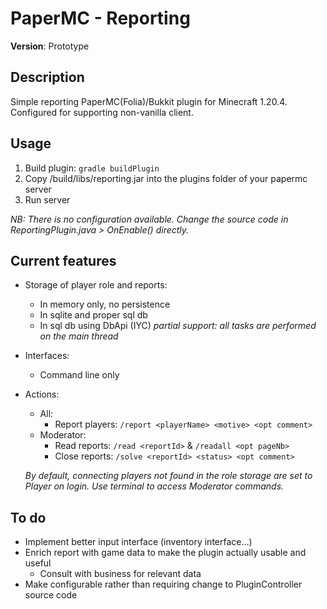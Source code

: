 # PaperMC - Reporting

**Version**: Prototype

## Description
Simple reporting PaperMC(Folia)/Bukkit plugin for Minecraft 1.20.4.
Configured for supporting non-vanilla client.

## Usage
1. Build plugin: ```gradle buildPlugin```  
2. Copy /build/libs/reporting.jar into the plugins folder of your papermc server  
3. Run server  

*NB: There is no configuration available. Change the source code in ReportingPlugin.java > OnEnable() directly.*

## Current features
 - Storage of player role and reports:
    - In memory only, no persistence
    - In sqlite and proper sql db
    - In sql db using DbApi (IYC)   *partial support: all tasks are performed on the main thread*
 - Interfaces:
    - Command line only
 - Actions:
    - All: 
        - Report players:    ```/report <playerName> <motive> <opt comment>```
    - Moderator:
        - Read reports:      ```/read <reportId>``` & ```/readall <opt pageNb>```
        - Close reports:     ```/solve <reportId> <status> <opt comment>```  

    *By default, connecting players not found in the role storage are set to Player on login. Use terminal to access Moderator commands.*

## To do
 - Implement better input interface (inventory interface...)
 - Enrich report with game data to make the plugin actually usable and useful
    - Consult with business for relevant data
 - Make configurable rather than requiring change to PluginController source code